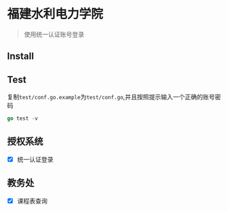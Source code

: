 ﻿# 福建水利电力学院

> 使用统一认证账号登录

## Install

## Test

复制`test/conf.go.example`为`test/conf.go`,并且按照提示输入一个正确的账号密码
```go
go test -v
```

## 授权系统

- [x] 统一认证登录


## 教务处

- [x] 课程表查询


